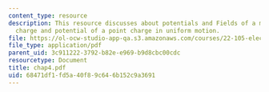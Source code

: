 ```yaml
---
content_type: resource
description: This resource discusses about potentials and Fields of a moving point
  charge and potential of a point charge in uniform motion.
file: https://ol-ocw-studio-app-qa.s3.amazonaws.com/courses/22-105-electromagnetic-interactions-fall-2005/68471df1fd5a40f89c646b152c9a3691_chap4.pdf
file_type: application/pdf
parent_uid: 3c911222-3792-b82e-e969-b9d8cbc00cdc
resourcetype: Document
title: chap4.pdf
uid: 68471df1-fd5a-40f8-9c64-6b152c9a3691
---
```

